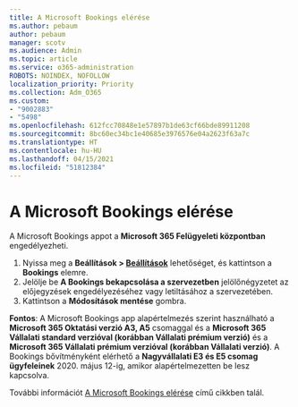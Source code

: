 ```yaml
---
title: A Microsoft Bookings elérése
ms.author: pebaum
author: pebaum
manager: scotv
ms.audience: Admin
ms.topic: article
ms.service: o365-administration
ROBOTS: NOINDEX, NOFOLLOW
localization_priority: Priority
ms.collection: Adm_O365
ms.custom:
- "9002883"
- "5498"
ms.openlocfilehash: 612fcc70848e1e57897b1de63cf66bde89911208
ms.sourcegitcommit: 8bc60ec34bc1e40685e3976576e04a2623f63a7c
ms.translationtype: HT
ms.contentlocale: hu-HU
ms.lasthandoff: 04/15/2021
ms.locfileid: "51812384"
---
```

# <a name="get-access-to-microsoft-bookings"></a>A Microsoft Bookings elérése

A Microsoft Bookings appot a **Microsoft 365 Felügyeleti központban** engedélyezheti.

1. Nyissa meg a **Beállítások > [Beállítások](https://admin.microsoft.com/Adminportal/Home?source=applauncher#/Settings/Services)** lehetőséget, és kattintson a **Bookings** elemre.
2. Jelölje be **A Bookings bekapcsolása a szervezetben** jelölőnégyzetet az előjegyzések engedélyezéséhez vagy letiltásához a szervezetében.
3. Kattintson a **Módosítások mentése** gombra.

**Fontos**: A Microsoft Bookings app alapértelmezés szerint használható a **Microsoft 365 Oktatási verzió A3, A5** csomaggal és a **Microsoft 365 Vállalati standard verzióval (korábban Vállalati prémium verzió)** és a **Microsoft 365 Vállalati prémium verzióval (korábban Vállalati verzió)**. A Bookings bővítményként elérhető a **Nagyvállalati E3 és E5 csomag ügyfeleinek** 2020. május 12-ig, amikor alapértelmezetten be lesz kapcsolva.

További információt [A Microsoft Bookings elérése](https://support.microsoft.com/hu-HU/office/get-access-to-microsoft-bookings-5382dc07-aaa5-45c9-8767-502333b214ce) című cikkben talál.
